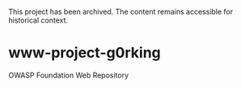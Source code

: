 This project has been archived. The content remains accessible for historical context.

# www-project-g0rking
OWASP Foundation Web Repository

